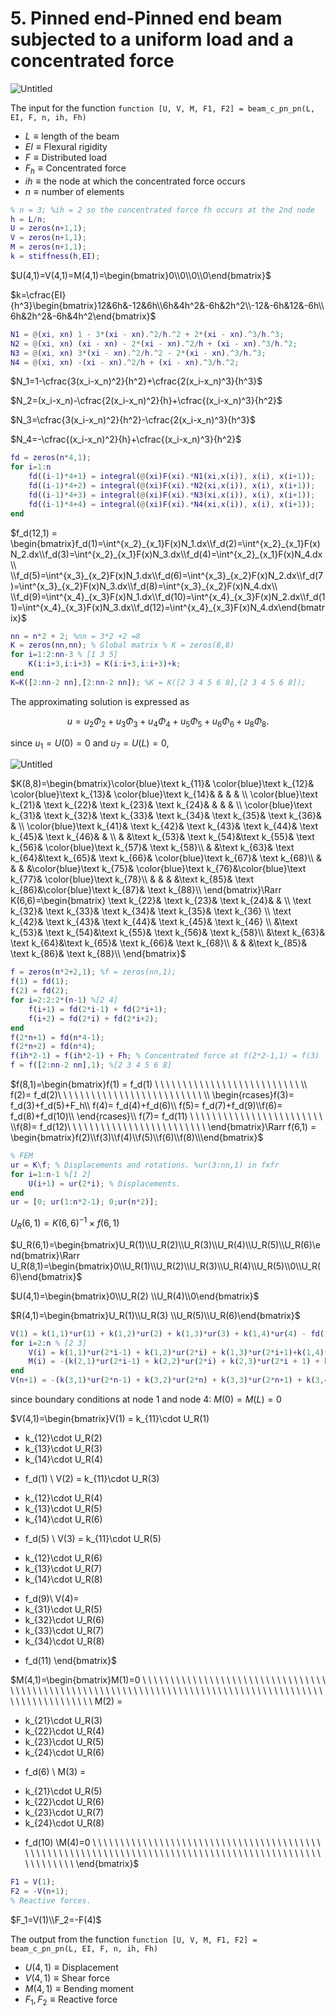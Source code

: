 # 5. Pinned end-Pinned end beam subjected to a uniform load and a concentrated force

![Untitled](5%20Pinned%20end-Pinned%20end%20beam%20subjected%20to%20a%20unifor%20cb1e8977843a4488adb21acdffd3dd96/Untitled.png)

The input for the function `function [U, V, M, F1, F2] = beam_c_pn_pn(L, EI, F, n, ih, Fh)`

- $L \equiv \text{length of the beam}$
- $EI \equiv \text{Flexural rigidity}$
- $F \equiv \text{Distributed load}$
- $F_h \equiv \text{Concentrated force}$
- $ih \equiv \text{the node at which the concentrated force occurs}$
- $n \equiv \text{number of elements}$

```matlab
% n = 3; %ih = 2 so the concentrated force fh occurs at the 2nd node
h = L/n;
U = zeros(n+1,1);
V = zeros(n+1,1); 
M = zeros(n+1,1);
k = stiffness(h,EI);
```

$U(4,1)=V(4,1)=M(4,1)=\begin{bmatrix}0\\0\\0\\0\end{bmatrix}$ 

$k=\cfrac{EI}{h^3}\begin{bmatrix}12&6h&-12&6h\\6h&4h^2&-6h&2h^2\\-12&-6h&12&-6h\\6h&2h^2&-6h&4h^2\end{bmatrix}$

```matlab
N1 = @(xi, xn) 1 - 3*(xi - xn).^2/h.^2 + 2*(xi - xn).^3/h.^3; 
N2 = @(xi, xn) (xi - xn) - 2*(xi - xn).^2/h + (xi - xn).^3/h.^2; 
N3 = @(xi, xn) 3*(xi - xn).^2/h.^2 - 2*(xi - xn).^3/h.^3; 
N4 = @(xi, xn) -(xi - xn).^2/h + (xi - xn).^3/h.^2;
```

$N_1=1-\cfrac{3(x_i-x_n)^2}{h^2}+\cfrac{2(x_i-x_n)^3}{h^3}$

$N_2=(x_i-x_n)-\cfrac{2(x_i-x_n)^2}{h}+\cfrac{(x_i-x_n)^3}{h^2}$

$N_3=\cfrac{3(x_i-x_n)^2}{h^2}-\cfrac{2(x_i-x_n)^3}{h^3}$

$N_4=-\cfrac{(x_i-x_n)^2}{h}+\cfrac{(x_i-x_n)^3}{h^2}$

```matlab
fd = zeros(n*4,1); 
for i=1:n 
    fd((i-1)*4+1) = integral(@(xi)F(xi).*N1(xi,x(i)), x(i), x(i+1)); 
    fd((i-1)*4+2) = integral(@(xi)F(xi).*N2(xi,x(i)), x(i), x(i+1)); 
    fd((i-1)*4+3) = integral(@(xi)F(xi).*N3(xi,x(i)), x(i), x(i+1)); 
    fd((i-1)*4+4) = integral(@(xi)F(xi).*N4(xi,x(i)), x(i), x(i+1)); 
end
```

$f_d(12,1) = \begin{bmatrix}f_d(1)=\int^{x_2}_{x_1}F(x)N_1.dx\\f_d(2)=\int^{x_2}_{x_1}F(x)N_2.dx\\f_d(3)=\int^{x_2}_{x_1}F(x)N_3.dx\\f_d(4)=\int^{x_2}_{x_1}F(x)N_4.dx\\ \\f_d(5)=\int^{x_3}_{x_2}F(x)N_1.dx\\f_d(6)=\int^{x_3}_{x_2}F(x)N_2.dx\\f_d(7)=\int^{x_3}_{x_2}F(x)N_3.dx\\f_d(8)=\int^{x_3}_{x_2}F(x)N_4.dx\\ \\f_d(9)=\int^{x_4}_{x_3}F(x)N_1.dx\\f_d(10)=\int^{x_4}_{x_3}F(x)N_2.dx\\f_d(11)=\int^{x_4}_{x_3}F(x)N_3.dx\\f_d(12)=\int^{x_4}_{x_3}F(x)N_4.dx\end{bmatrix}$

```matlab
nn = n*2 + 2; %nn = 3*2 +2 =8
K = zeros(nn,nn); % Global matrix % K = zeros(8,8) 
for i=1:2:nn-3 % [1 3 5]
    K(i:i+3,i:i+3) = K(i:i+3,i:i+3)+k; 
end 
K=K([2:nn-2 nn],[2:nn-2 nn]); %K = K([2 3 4 5 6 8],[2 3 4 5 6 8]); 
```

The approximating solution is expressed as

$$
u = u_2Φ_2 +u_3Φ_3 +u_4Φ_4 +u_5Φ_5+u_6Φ_6+u_8Φ_8.
$$

since $u_1=U(0)=0$  and $u_7=U(L)=0,$

![Untitled](1%20Fixed%20end-Free%20end%20beam%20subjected%20to%20a%20uniform%20l%20ea5e9144b097466bb05313f6b30b7fbe/Untitled%201.png)

$K(8,8)=\begin{bmatrix}\color{blue}\text k_{11}& \color{blue}\text k_{12}& \color{blue}\text k_{13}& \color{blue}\text k_{14}& & & & \\
\color{blue}\text k_{21}& \text k_{22}& \text k_{23}& \text k_{24}& & & & \\
\color{blue}\text k_{31}& \text k_{32}& \text k_{33}& \text k_{34}& \text k_{35}& \text k_{36}& & \\
\color{blue}\text k_{41}& \text k_{42}& \text k_{43}& \text k_{44}& \text k_{45}& \text k_{46}& & \\
& &\text k_{53}& \text k_{54}&\text k_{55}& \text k_{56}& \color{blue}\text k_{57}& \text k_{58}\\
& &\text k_{63}& \text k_{64}&\text k_{65}& \text k_{66}& \color{blue}\text k_{67}& \text k_{68}\\
& & & &\color{blue}\text k_{75}& \color{blue}\text k_{76}&\color{blue}\text k_{77}& \color{blue}\text k_{78}\\
& & & &\text k_{85}& \text k_{86}&\color{blue}\text k_{87}& \text k_{88}\\
\end{bmatrix}\Rarr K(6,6)=\begin{bmatrix}
\text k_{22}& \text k_{23}& \text k_{24}& &  \\
\text k_{32}& \text k_{33}& \text k_{34}& \text k_{35}& \text k_{36} \\
\text k_{42}& \text k_{43}& \text k_{44}& \text k_{45}& \text k_{46}  \\
&\text k_{53}& \text k_{54}&\text k_{55}& \text k_{56}& \text k_{58}\\
&\text k_{63}& \text k_{64}&\text k_{65}& \text k_{66}& \text k_{68}\\
& & &\text k_{85}& \text k_{86}& \text k_{88}\\
\end{bmatrix}$

```matlab
f = zeros(n*2+2,1); %f = zeros(nn,1);
f(1) = fd(1); 
f(2) = fd(2); 
for i=2:2:2*(n-1) %[2 4]
	f(i+1) = fd(2*i-1) + fd(2*i+1); 
	f(i+2) = fd(2*i) + fd(2*i+2);
end 
f(2*n+1) = fd(n*4-1); 
f(2*n+2) = fd(n*4);
f(ih*2-1) = f(ih*2-1) + Fh; % Concentrated force at f(2*2-1,1) = f(3)
f = f([2:nn-2 nn],1); %[2 3 4 5 6 8]
```

$f(8,1)=\begin{bmatrix}f(1) = f_d(1) \ \ \ \ \ \ \ \ \ \ \ \ \ \ \ \ \ \  \ \ \ \ \ \ \ \ \\
f(2)= f_d(2)\ \ \ \ \ \ \ \ \ \ \ \ \ \ \ \ \ \ \ \ \ \ \ \ \  \ \\
 \begin{rcases}f(3)= f_d(3)+f_d(5)+F_h\\
f(4)= f_d(4)+f_d(6)\\
f(5)= f_d(7)+f_d(9)\\f(6)= f_d(8)+f_d(10)\\
\end{rcases}\\
f(7)= f_d(11) \ \ \ \ \ \ \ \ \ \ \ \ \ \ \ \ \ \ \ \ \ \ \ \ \\f(8)= f_d(12)\ \ \ \ \ \ \ \ \ \ \ \ \ \ \ \ \ \  \ \ \ \ \ \  \ \end{bmatrix}\Rarr f(6,1) = \begin{bmatrix}f(2)\\f(3)\\f(4)\\f(5)\\f(6)\\f(8)\\\end{bmatrix}$ 

```matlab
% FEM 
ur = K\f; % Displacements and rotations. %ur(3:nn,1) in fxfr
for i=1:n-1 %[1 2]
    U(i+1) = ur(2*i); % Displacements.
end
ur = [0; ur(1:n*2-1); 0;ur(n*2)];

```

$U_R(6,1) = K(6,6)^{-1}\times f(6,1)$ 

$U_R(6,1)=\begin{bmatrix}U_R(1)\\U_R(2)\\U_R(3)\\U_R(4)\\U_R(5)\\U_R(6)\end{bmatrix}\Rarr U_R(8,1)=\begin{bmatrix}0\\U_R(1)\\U_R(2)\\U_R(3)\\U_R(4)\\U_R(5)\\0\\U_R(6)\end{bmatrix}$

$U(4,1)=\begin{bmatrix}0\\U_R(2) \\U_R(4)\\0\end{bmatrix}$

$R(4,1)=\begin{bmatrix}U_R(1)\\U_R(3) \\U_R(5)\\U_R(6)\end{bmatrix}$

```matlab
V(1) = k(1,1)*ur(1) + k(1,2)*ur(2) + k(1,3)*ur(3) + k(1,4)*ur(4) - fd(1);
for i=2:n % [2 3]
    V(i) = k(1,1)*ur(2*i-1) + k(1,2)*ur(2*i) + k(1,3)*ur(2*i+1)+k(1,4)*ur(2*i+2) - fd((i-1)*4+1); 
    M(i) = -(k(2,1)*ur(2*i-1) + k(2,2)*ur(2*i) + k(2,3)*ur(2*i + 1) + k(2,4)*ur(2*i + 2)) + fd((i-1)*4 + 2);
end
V(n+1) = -(k(3,1)*ur(2*n-1) + k(3,2)*ur(2*n) + k(3,3)*ur(2*n+1) + k(3,4)*ur(2*n+2)) + fd(4*n-1);
```

since boundary conditions at node $1$ and node $4$: $M(0) = M(L) =0$

$V(4,1)=\begin{bmatrix}V(1) =
  k_{11}\cdot U_R(1)
+ k_{12}\cdot U_R(2)
+ k_{13}\cdot U_R(3)
+ k_{14}\cdot U_R(4)
- f_d(1) \\
V(2) =
  k_{11}\cdot U_R(3)
+ k_{12}\cdot U_R(4)
+ k_{13}\cdot U_R(5)
+ k_{14}\cdot U_R(6)
- f_d(5) \\
V(3) =
  k_{11}\cdot U_R(5)
+ k_{12}\cdot U_R(6)
+ k_{13}\cdot U_R(7)
+ k_{14}\cdot U_R(8)
- f_d(9)\\
V(4)=  
- k_{31}\cdot U_R(5)
- k_{32}\cdot U_R(6)
- k_{33}\cdot U_R(7)
- k_{34}\cdot U_R(8)
+ f_d(11) \end{bmatrix}$

$M(4,1)=\begin{bmatrix}M(1)=0 \ \ \ \ \ \ \ \ \ \ \ \ \ \ \ \ \ \ \ \ \ \ \ \ \ \ \ \ \ \ \ \ \ \ \ \ \ \ \ \ \ \ \ \ \ \ \ \ \ \ \ \ \ \ \ \ \ \ \ \ \ \ \ \ \ \ \ \ \ \ \ \ \ \ \ \ \ \ \ \ \ \ \ \ \ \ \ \ \ \ \ \ \ \ \ \ \ \ \ \ \ \ \ \\
M(2) =
- k_{21}\cdot U_R(3)
- k_{22}\cdot U_R(4)
- k_{23}\cdot U_R(5)
- k_{24}\cdot U_R(6)
+ f_d(6) \\
M(3) =
- k_{21}\cdot U_R(5)
- k_{22}\cdot U_R(6)
- k_{23}\cdot U_R(7)
- k_{24}\cdot U_R(8)
+ f_d(10) \\M(4)=0 \ \ \ \ \ \ \ \ \ \ \ \ \ \ \ \ \ \ \ \ \ \ \ \ \ \ \ \ \ \ \ \ \ \ \ \ \ \ \ \ \ \ \ \ \ \ \ \ \ \ \ \ \ \ \ \ \ \ \ \ \ \ \ \ \ \ \ \ \ \ \ \ \ \ \ \ \ \ \ \ \ \ \ \ \ \ \ \ \ \ \ \ \ \ \ \ \ \ \ \ \ \ \ \end{bmatrix}$

```matlab
F1 = V(1); 
F2 = -V(n+1); 
% Reactive forces.
```

$F_1=V(1)\\F_2=-F(4)$

The output from the function `function [U, V, M, F1, F2] = beam_c_pn_pn(L, EI, F, n, ih, Fh)`

- $U(4,1) \equiv \text{Displacement}$
- $V(4,1)\equiv \text{Shear force}$
- $M(4,1)\equiv \text{Bending moment}$
- $F_1, F_2 \equiv \text{Reactive force}$
